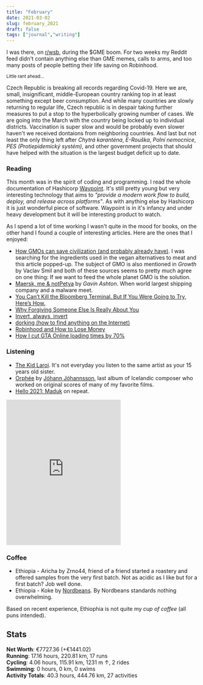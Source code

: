 ```yaml
---
title: "February"
date: 2021-03-02
slug: february_2021
draft: false
tags: ["journal","writing"]
---
```


I was there, on [r/wsb](https://www.reddit.com/r/wallstreetbets/), during the $GME
boom. For two weeks my Reddit feed didn't contain anything else than GME memes, calls to arms,
and too many posts of people betting their life saving on Robinhood.

<small>Little rant ahead...</small>

Czech Republic is breaking all records regarding Covid-19. Here we are, small,
insignificant, middle-European country ranking top in at least something except
beer consumption. And while many countries are slowly returning to regular life,
Czech republic is in despair taking further measures to put a stop to the hyperbolically
growing number of cases. We are going into the March with the country being
locked up to individual districts. Vaccination is super slow and would be
probably even slower haven't we received dontaions from neighboring countries.
And last but not least the only thing left after _Chytrá karanténa_, _E-Rouška_,
_Polní nemocnice_, _PES (Protiepidemický systém)_, and other government projects
that should have helped with the situation is the largest budget deficit up to date.

### Reading

This month was in the spirit of coding and programming. I read the whole documentation
of Hashicorp [Waypoint](https://www.waypointproject.io/). It's still pretty young but very
interesting technology that aims to _"provide a modern work flow to build, deploy,
and release across platforms"_. As with anything else by Hashicorp it is just wonderful
piece of software. Waypoint is in it's infancy and under heavy development
but it will be interesting product to watch.

As I spend a lot of time working I wasn't quite in the mood for books, on the other hand
I found a couple of interesting articles. Here are the ones that I enjoyed:

* [How GMOs can save civilization (and probably already have)](https://medium.com/impossible-foods/how-gmos-can-save-civilization-and-probably-already-have-6e6366cb893).
  I was searching for the ingredients used in the vegan alternatives to meat and this article popped-up.
  The subject of GMO is also mentioned in _Growth_ by Vaclav Smil and both of these sources seems to
  pretty much agree on one thing: If we want to feed the whole planet GMO is the solution.
* [Maersk, me & notPetya](https://gvnshtn.com/maersk-me-notpetya/) by _Gavin Ashton_. When world
  largest shipping company and a malware meet.
* [You Can’t Kill the Bloomberg Terminal. But If You Were Going to Try, Here’s How.](https://marker.medium.com/why-its-hard-to-kill-the-bloomberg-terminal-61073482e496)
* [Why Forgiving Someone Else Is Really About You](https://www.npr.org/2020/07/28/896245305/why-forgiving-someone-else-is-really-about-you)
* [Invert, always, invert](https://www.anup.io/2020/07/20/invert-always-invert/)
* [dorking (how to find anything on the Internet)](https://www.alec.fyi/dorking-how-to-find-anything-on-the-internet.html)
* [Robinhood and How to Lose Money](https://themargins.substack.com/p/robinhood-and-how-to-lose-money)
* [How I cut GTA Online loading times by 70%](https://nee.lv/2021/02/28/How-I-cut-GTA-Online-loading-times-by-70/)

### Listening

* [The Kid Laroi](https://en.wikipedia.org/wiki/The_Kid_Laroi). It's not everyday you listen
  to the same artist as your 15 years old sister.
* [Orphée](https://en.wikipedia.org/wiki/Orph%C3%A9e_\(album\)) by [Jóhann Jóhannsson](https://en.wikipedia.org/wiki/J%C3%B3hann_J%C3%B3hannsson),
  last album of Icelandic composer who worked on original scores of many of my favorite films.
* [Hello 2021: Maduk](https://www.youtube.com/watch?v=i9KkBlvaBzE&ab_channel=LiquicityEvents)
  on repeat.

<iframe src="https://open.spotify.com/embed/track/0vvS8ovyApqf1Ns51R4wKT" width="300" height="380" frameborder="0" allowtransparency="true" allow="encrypted-media"></iframe>

### Coffee

* Ethiopia - Aricha by Zrno44, friend of a friend started a roastery and offered
  samples from the very first batch. Not as acidic as I like but for a first batch?
  Job well done.
* Ethiopia - Koke by [Nordbeans](https://www.nordbeans.cz/en/). By Nordbeans standards
  nothing overwhelming.

Based on recent experience, Ethiophia is not quite my _cup of coffee_ (all puns intended).

## Stats

<div><b>Net Worth</b>: €7727.36 (<span class="green">+€1441.02</span>)</div>
<div><b>Running</b>:
  17.16 hours, 220.81 km, 17 runs
</div>
<div><b>Cycling</b>:
  4.06 hours, 115.91 km, 1231 m ↑, 2 rides
</div>
<div><b>Swimming</b>:
  0 hours, 0 km, 0 swims
</div>
<div><b>Activity Totals</b>:
  40.3 hours, 444.76 km, 27 activities
</div>

